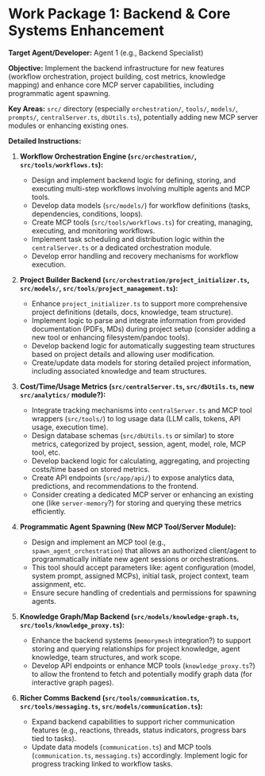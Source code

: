 # Work Package 1: Backend & Core Systems Enhancement

**Target Agent/Developer:** Agent 1 (e.g., Backend Specialist)

**Objective:** Implement the backend infrastructure for new features (workflow orchestration, project building, cost metrics, knowledge mapping) and enhance core MCP server capabilities, including programmatic agent spawning.

**Key Areas:** `src/` directory (especially `orchestration/`, `tools/`, `models/`, `prompts/`, `centralServer.ts`, `dbUtils.ts`), potentially adding new MCP server modules or enhancing existing ones.

**Detailed Instructions:**

1.  **Workflow Orchestration Engine (`src/orchestration/`, `src/tools/workflows.ts`):**
    *   Design and implement backend logic for defining, storing, and executing multi-step workflows involving multiple agents and MCP tools.
    *   Develop data models (`src/models/`) for workflow definitions (tasks, dependencies, conditions, loops).
    *   Create MCP tools (`src/tools/workflows.ts`) for creating, managing, executing, and monitoring workflows.
    *   Implement task scheduling and distribution logic within the `centralServer.ts` or a dedicated orchestration module.
    *   Develop error handling and recovery mechanisms for workflow execution.

2.  **Project Builder Backend (`src/orchestration/project_initializer.ts`, `src/models/`, `src/tools/project_management.ts`):**
    *   Enhance `project_initializer.ts` to support more comprehensive project definitions (details, docs, knowledge, team structure).
    *   Implement logic to parse and integrate information from provided documentation (PDFs, MDs) during project setup (consider adding a new tool or enhancing filesystem/pandoc tools).
    *   Develop backend logic for automatically suggesting team structures based on project details and allowing user modification.
    *   Create/update data models for storing detailed project information, including associated knowledge and team structures.

3.  **Cost/Time/Usage Metrics (`src/centralServer.ts`, `src/dbUtils.ts`, new `src/analytics/` module?):**
    *   Integrate tracking mechanisms into `centralServer.ts` and MCP tool wrappers (`src/tools/`) to log usage data (LLM calls, tokens, API usage, execution time).
    *   Design database schemas (`src/dbUtils.ts` or similar) to store metrics, categorized by project, session, agent, model, role, MCP tool, etc.
    *   Develop backend logic for calculating, aggregating, and projecting costs/time based on stored metrics.
    *   Create API endpoints (`src/app/api/`) to expose analytics data, predictions, and recommendations to the frontend.
    *   Consider creating a dedicated MCP server or enhancing an existing one (like `server-memory`?) for storing and querying these metrics efficiently.

4.  **Programmatic Agent Spawning (New MCP Tool/Server Module):**
    *   Design and implement an MCP tool (e.g., `spawn_agent_orchestration`) that allows an authorized client/agent to programmatically initiate new agent sessions or orchestrations.
    *   This tool should accept parameters like: agent configuration (model, system prompt, assigned MCPs), initial task, project context, team assignment, etc.
    *   Ensure secure handling of credentials and permissions for spawning agents.

5.  **Knowledge Graph/Map Backend (`src/models/knowledge-graph.ts`, `src/tools/knowledge_proxy.ts`):**
    *   Enhance the backend systems (`memorymesh` integration?) to support storing and querying relationships for project knowledge, agent knowledge, team structures, and work scope.
    *   Develop API endpoints or enhance MCP tools (`knowledge_proxy.ts`?) to allow the frontend to fetch and potentially modify graph data (for interactive graph pages).

6.  **Richer Comms Backend (`src/tools/communication.ts`, `src/tools/messaging.ts`, `src/models/communication.ts`):**
    *   Expand backend capabilities to support richer communication features (e.g., reactions, threads, status indicators, progress bars tied to tasks).
    *   Update data models (`communication.ts`) and MCP tools (`communication.ts`, `messaging.ts`) accordingly. Implement logic for progress tracking linked to workflow tasks.
